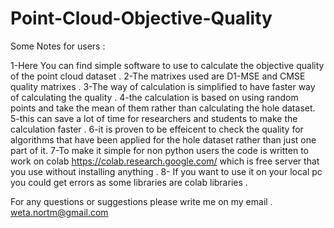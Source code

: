 # Point-Cloud-Objective-Quality

Some Notes for users :

1-Here You can find simple software to use to calculate the objective quality of the point cloud dataset .
2-The matrixes used are D1-MSE and CMSE quality matrixes .
3-The way of calculation is simplified to have faster way of calculating the quality .
4-the calculation is based on using random points and take the mean of them rather than calculating the hole dataset.
5-this can save a lot of time for researchers and students to make the calculation faster .
6-it is proven to be effeicent to check the quality for algorithms that have been applied for the hole dataset rather than just one part of it.
7-To make it simple for non python users the code is written to work on colab https://colab.research.google.com/ which is free server that you use without installing anything .
8- If you want to use it on your local pc you could get errors as some libraries are colab libraries .

For any questions or suggestions please write me on my email .
weta.nortm@gmail.com
